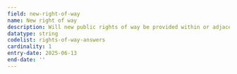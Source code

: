 ```yaml
---
field: new-right-of-way
name: New right of way
description: Will new public rights of way be provided within or adjacent to the site
datatype: string
codelist: rights-of-way-answers
cardinality: 1
entry-date: 2025-06-13
end-date: ''
---
```


